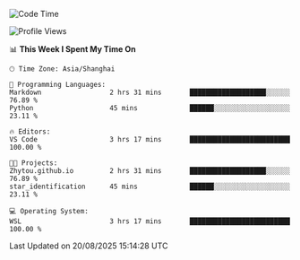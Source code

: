 <!--START_SECTION:waka-->
![Code Time](http://img.shields.io/badge/Code%20Time-3%2C078%20hrs%2035%20mins-blue)

![Profile Views](http://img.shields.io/badge/Profile%20Views-0-blue)

📊 **This Week I Spent My Time On** 

```text
🕑︎ Time Zone: Asia/Shanghai

💬 Programming Languages: 
Markdown                 2 hrs 31 mins       ███████████████████░░░░░░   76.89 % 
Python                   45 mins             ██████░░░░░░░░░░░░░░░░░░░   23.11 % 

🔥 Editors: 
VS Code                  3 hrs 17 mins       █████████████████████████   100.00 % 

🐱‍💻 Projects: 
Zhytou.github.io         2 hrs 31 mins       ███████████████████░░░░░░   76.89 % 
star_identification      45 mins             ██████░░░░░░░░░░░░░░░░░░░   23.11 % 

💻 Operating System: 
WSL                      3 hrs 17 mins       █████████████████████████   100.00 % 
```


 Last Updated on 20/08/2025 15:14:28 UTC
<!--END_SECTION:waka-->